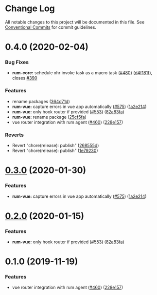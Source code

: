 # Change Log

All notable changes to this project will be documented in this file.
See [Conventional Commits](https://conventionalcommits.org) for commit guidelines.

# 0.4.0 (2020-02-04)


### Bug Fixes

* **rum-core:** schedule xhr invoke task as a macro task ([#480](https://github.com/v1v/apm-agent-rum-js/issues/480)) ([d4f181f](https://github.com/v1v/apm-agent-rum-js/commit/d4f181fd6c521dd85ec4d5a8abc9b516a75fb269)), closes [#390](https://github.com/v1v/apm-agent-rum-js/issues/390)


### Features

* rename packages ([364d71d](https://github.com/v1v/apm-agent-rum-js/commit/364d71de02d95cfc373ce46cdf0a0bab3374abfc))
* **rum-vue:** capture errors in vue app automatically ([#575](https://github.com/v1v/apm-agent-rum-js/issues/575)) ([1a2e214](https://github.com/v1v/apm-agent-rum-js/commit/1a2e2148ca91ff7073b898963d73631233eb3b99))
* **rum-vue:** only hook router if provided ([#553](https://github.com/v1v/apm-agent-rum-js/issues/553)) ([82a83fa](https://github.com/v1v/apm-agent-rum-js/commit/82a83fab84151575405443d342147e7459441b81))
* **rum-vue:** rename package ([25cf5fa](https://github.com/v1v/apm-agent-rum-js/commit/25cf5fa3feb7c60388610865178899a6a9dd93c6))
* vue router integration with rum agent ([#460](https://github.com/v1v/apm-agent-rum-js/issues/460)) ([228e157](https://github.com/v1v/apm-agent-rum-js/commit/228e157851f4df7448f8bfcdd4b4b57129707992))


### Reverts

* Revert "chore(release): publish" ([268555d](https://github.com/v1v/apm-agent-rum-js/commit/268555d006b2c423ce54e2ee5dd0694d566a337a))
* Revert "chore(release): publish" ([1e79230](https://github.com/v1v/apm-agent-rum-js/commit/1e7923048f686457589058bf532ee6e4133bdbf1))





# [0.3.0](https://github.com/v1v/apm-agent-rum-js/compare/v1v-apm-rum-vue@0.2.0...v1v-apm-rum-vue@0.3.0) (2020-01-30)


### Features

* **rum-vue:** capture errors in vue app automatically ([#575](https://github.com/v1v/apm-agent-rum-js/issues/575)) ([1a2e214](https://github.com/v1v/apm-agent-rum-js/commit/1a2e2148ca91ff7073b898963d73631233eb3b99))





# [0.2.0](https://github.com/v1v/apm-agent-rum-js/compare/v1v-apm-rum-vue@0.1.0...v1v-apm-rum-vue@0.2.0) (2020-01-15)


### Features

* **rum-vue:** only hook router if provided ([#553](https://github.com/v1v/apm-agent-rum-js/issues/553)) ([82a83fa](https://github.com/v1v/apm-agent-rum-js/commit/82a83fab84151575405443d342147e7459441b81))





# 0.1.0 (2019-11-19)

### Features

* vue router integration with rum agent ([#460](https://github.com/v1v/apm-agent-rum-js/issues/460)) ([228e157](https://github.com/v1v/apm-agent-rum-js/commit/228e157))
